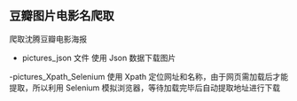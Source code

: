 ## 豆瓣图片电影名爬取
爬取沈腾豆瓣电影海报

- pictures_json 文件
使用 Json 数据下载图片

-pictures_Xpath_Selenium
使用 Xpath 定位网址和名称，由于网页需加载后才能提取，所以利用 Selenium 模拟浏览器，等待加载完毕后自动提取地址进行下载
